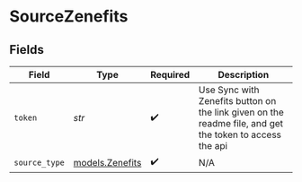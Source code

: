 # SourceZenefits


## Fields

| Field                                                                                                   | Type                                                                                                    | Required                                                                                                | Description                                                                                             |
| ------------------------------------------------------------------------------------------------------- | ------------------------------------------------------------------------------------------------------- | ------------------------------------------------------------------------------------------------------- | ------------------------------------------------------------------------------------------------------- |
| `token`                                                                                                 | *str*                                                                                                   | :heavy_check_mark:                                                                                      | Use Sync with Zenefits button on the link given on the readme file, and get the token to access the api |
| `source_type`                                                                                           | [models.Zenefits](../models/zenefits.md)                                                                | :heavy_check_mark:                                                                                      | N/A                                                                                                     |